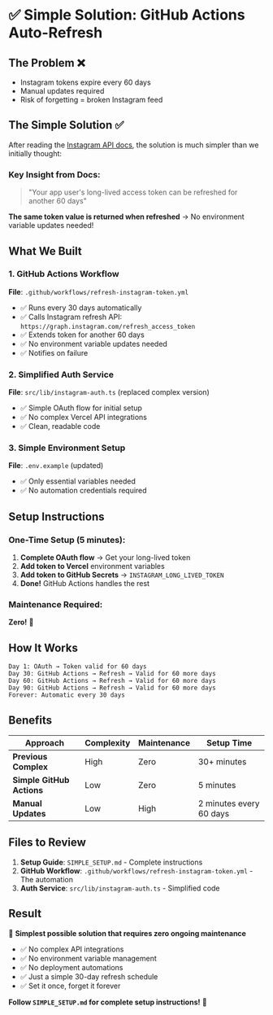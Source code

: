 # ✅ Simple Solution: GitHub Actions Auto-Refresh

## The Problem ❌
- Instagram tokens expire every 60 days
- Manual updates required
- Risk of forgetting = broken Instagram feed

## The Simple Solution ✅

After reading the [Instagram API docs](https://developers.facebook.com/docs/instagram-platform/instagram-api-with-instagram-login/business-login#refresh-a-long-lived-token), the solution is much simpler than we initially thought:

### Key Insight from Docs:
> "Your app user's long-lived access token can be refreshed for another 60 days"

**The same token value is returned when refreshed** → No environment variable updates needed!

## What We Built

### 1. GitHub Actions Workflow
**File**: `.github/workflows/refresh-instagram-token.yml`
- ✅ Runs every 30 days automatically
- ✅ Calls Instagram refresh API: `https://graph.instagram.com/refresh_access_token`
- ✅ Extends token for another 60 days
- ✅ No environment variable updates needed
- ✅ Notifies on failure

### 2. Simplified Auth Service  
**File**: `src/lib/instagram-auth.ts` (replaced complex version)
- ✅ Simple OAuth flow for initial setup
- ✅ No complex Vercel API integrations
- ✅ Clean, readable code

### 3. Simple Environment Setup
**File**: `.env.example` (updated)
- ✅ Only essential variables needed
- ✅ No automation credentials required

## Setup Instructions

### One-Time Setup (5 minutes):
1. **Complete OAuth flow** → Get your long-lived token
2. **Add token to Vercel** environment variables  
3. **Add token to GitHub Secrets** → `INSTAGRAM_LONG_LIVED_TOKEN`
4. **Done!** GitHub Actions handles the rest

### Maintenance Required:
**Zero!** 🎉

## How It Works

```
Day 1: OAuth → Token valid for 60 days
Day 30: GitHub Actions → Refresh → Valid for 60 more days  
Day 60: GitHub Actions → Refresh → Valid for 60 more days
Day 90: GitHub Actions → Refresh → Valid for 60 more days
Forever: Automatic every 30 days
```

## Benefits

| Approach | Complexity | Maintenance | Setup Time |
|----------|------------|-------------|------------|
| **Previous Complex** | High | Zero | 30+ minutes |
| **Simple GitHub Actions** | Low | Zero | 5 minutes |
| **Manual Updates** | Low | High | 2 minutes every 60 days |

## Files to Review

1. **Setup Guide**: `SIMPLE_SETUP.md` - Complete instructions
2. **GitHub Workflow**: `.github/workflows/refresh-instagram-token.yml` - The automation
3. **Auth Service**: `src/lib/instagram-auth.ts` - Simplified code

## Result

🎯 **Simplest possible solution that requires zero ongoing maintenance**

- ✅ No complex API integrations
- ✅ No environment variable management  
- ✅ No deployment automations
- ✅ Just a simple 30-day refresh schedule
- ✅ Set it once, forget it forever

**Follow `SIMPLE_SETUP.md` for complete setup instructions!** 🚀
